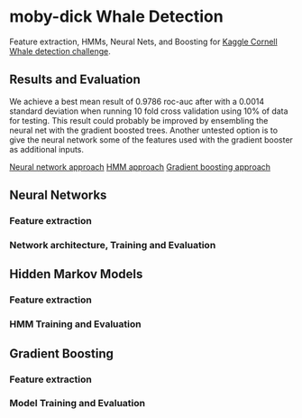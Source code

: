 # moby-dick Whale Detection

 Feature extraction, HMMs, Neural Nets, and Boosting for [Kaggle Cornell Whale detection challenge](https://www.kaggle.com/c/whale-detection-challenge).

## Results and Evaluation

We achieve a best mean result of 0.9786 roc-auc after with a 0.0014 standard
 deviation when running 10 fold cross validation using 10% of data for testing.
 This result could probably be improved by ensembling the neural net with
 the gradient boosted trees. Another untested option is to give the neural network
 some of the features used with the gradient booster as additional inputs.


[Neural network approach](#neural-networks)
[HMM approach](#Hidden-markov-models)
[Gradient boosting approach](#gradient-boosting)

## Neural Networks

### Feature extraction

### Network architecture, Training and Evaluation

## Hidden Markov Models

### Feature extraction

### HMM Training and Evaluation

## Gradient Boosting

### Feature extraction

### Model Training and Evaluation